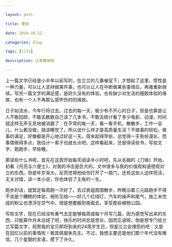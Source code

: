 ```yaml
---

layout: post

title: 重拾

date: 2019-10-22

categories: blog

tags: [life]

description: 让青春继续

---
```


上一篇文字已经是小半年以前写的，在兰兰的几番催促下，才想起了这里。惯性是一种力量，可以让人坚持做某件事，也可以让人在中断做某些事情后，再难重新继续。写完一篇文字的满足感，是好久没有的体验。也有缺少对生活的细致体验的缘故，也有一个人不再那么感怀伤时的缘故。

日子如流水，今年行将过去。过去的每一天，极少有不开心的日子，但是也算是让人不敢回顾，不敢去数数自己读了几本书，不敢去统计看了多少电影、动漫，时间就这样无声无息地被消磨了：在平常的每一天，看一看手机，散散步，工作一会儿，什么都没做，就该睡觉了。所以说什么样才是高质量生活？不做事的轻松，做事的满足，好像都是开心地过好这一天。周末起得早些，总觉得一天有些漫长，而事情做得多点，我估计一辈子也就长点吧。这样看起来，还是得读些书，写些文字，跑跑步，早些睡。

那读些什么书呢，首先在这周开始每天阅读半小时吧，先从毛姆的《刀锋》开始，初看《月亮与六便士》，对我的冲击是巨大的，文中很多与我的价值观和道德观对立的东西。但是年岁渐大，反而觉得他给你打开了一扇门，还有这些人这样而活，无关对错，读一本小说，你也体验了主角的一生。

跑步的话，就暂定每周跑一次好了。去过表姐周围散步，昨晚沿着三元路跑步不得不说是个糟糕的体验，相形见绌——好几个红绿灯，汽车的噪声和尾气，施工未完成的粉尘也漂浮在空气中。很是想要搬到南面去，享受那些植物公园。

写些文字，现在已经没有勇气去定能够每周或每个月写几篇，因为感觉写出来的东西，只能算作月末总结了吧，快乐的时间总是悠长，因而忘语呀。倒是想专门给兰兰写篇文字，祝贺我的宝贝即将到来的24周岁生日，但是兰兰会埋怨的吧：又是在回忆以前的事情啦！极其佩服朱先生。不过，我想主要还是他们那个年代没有微信，几个星期的言语，攒下了许久。


